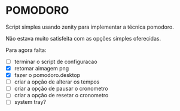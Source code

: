 # POMODORO #

Script simples usando zenity para implementar a técnica pomodoro. 

Não estava muito satisfeita com as opções simples oferecidas.

Para agora falta:

- [ ] terminar o script de configuracao
- [x] retomar aimagem png
- [x] fazer o pomodoro.desktop
- [ ] criar a opção de alterar os tempos
- [ ] criar a opção de pausar o cronometro
- [ ] criar a opção de resetar o cronometro
- [ ] system tray?
